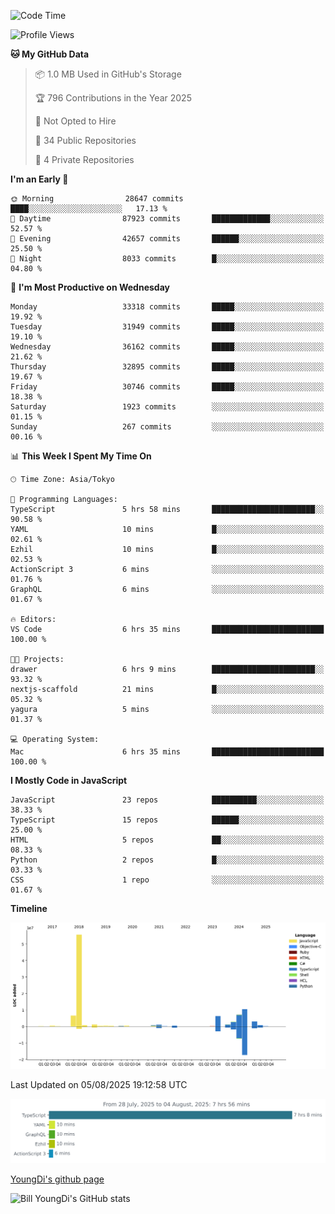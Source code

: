 <!--START_SECTION:waka-->
![Code Time](http://img.shields.io/badge/Code%20Time-1%2C370%20hrs%2024%20mins-blue)

![Profile Views](http://img.shields.io/badge/Profile%20Views-0-blue)

**🐱 My GitHub Data** 

> 📦 1.0 MB Used in GitHub's Storage 
 > 
> 🏆 796 Contributions in the Year 2025
 > 
> 🚫 Not Opted to Hire
 > 
> 📜 34 Public Repositories 
 > 
> 🔑 4 Private Repositories 
 > 
**I'm an Early 🐤** 

```text
🌞 Morning                28647 commits       ████░░░░░░░░░░░░░░░░░░░░░   17.13 % 
🌆 Daytime                87923 commits       █████████████░░░░░░░░░░░░   52.57 % 
🌃 Evening                42657 commits       ██████░░░░░░░░░░░░░░░░░░░   25.50 % 
🌙 Night                  8033 commits        █░░░░░░░░░░░░░░░░░░░░░░░░   04.80 % 
```
📅 **I'm Most Productive on Wednesday** 

```text
Monday                   33318 commits       █████░░░░░░░░░░░░░░░░░░░░   19.92 % 
Tuesday                  31949 commits       █████░░░░░░░░░░░░░░░░░░░░   19.10 % 
Wednesday                36162 commits       █████░░░░░░░░░░░░░░░░░░░░   21.62 % 
Thursday                 32895 commits       █████░░░░░░░░░░░░░░░░░░░░   19.67 % 
Friday                   30746 commits       █████░░░░░░░░░░░░░░░░░░░░   18.38 % 
Saturday                 1923 commits        ░░░░░░░░░░░░░░░░░░░░░░░░░   01.15 % 
Sunday                   267 commits         ░░░░░░░░░░░░░░░░░░░░░░░░░   00.16 % 
```


📊 **This Week I Spent My Time On** 

```text
🕑︎ Time Zone: Asia/Tokyo

💬 Programming Languages: 
TypeScript               5 hrs 58 mins       ███████████████████████░░   90.58 % 
YAML                     10 mins             █░░░░░░░░░░░░░░░░░░░░░░░░   02.61 % 
Ezhil                    10 mins             █░░░░░░░░░░░░░░░░░░░░░░░░   02.53 % 
ActionScript 3           6 mins              ░░░░░░░░░░░░░░░░░░░░░░░░░   01.76 % 
GraphQL                  6 mins              ░░░░░░░░░░░░░░░░░░░░░░░░░   01.67 % 

🔥 Editors: 
VS Code                  6 hrs 35 mins       █████████████████████████   100.00 % 

🐱‍💻 Projects: 
drawer                   6 hrs 9 mins        ███████████████████████░░   93.32 % 
nextjs-scaffold          21 mins             █░░░░░░░░░░░░░░░░░░░░░░░░   05.32 % 
yagura                   5 mins              ░░░░░░░░░░░░░░░░░░░░░░░░░   01.37 % 

💻 Operating System: 
Mac                      6 hrs 35 mins       █████████████████████████   100.00 % 
```

**I Mostly Code in JavaScript** 

```text
JavaScript               23 repos            ██████████░░░░░░░░░░░░░░░   38.33 % 
TypeScript               15 repos            ██████░░░░░░░░░░░░░░░░░░░   25.00 % 
HTML                     5 repos             ██░░░░░░░░░░░░░░░░░░░░░░░   08.33 % 
Python                   2 repos             █░░░░░░░░░░░░░░░░░░░░░░░░   03.33 % 
CSS                      1 repo              ░░░░░░░░░░░░░░░░░░░░░░░░░   01.67 % 
```



**Timeline**

![Lines of Code chart](https://raw.githubusercontent.com/Youngdi/Youngdi/master/assets/bar_graph.png)


 Last Updated on 05/08/2025 19:12:58 UTC
<!--END_SECTION:waka-->

![wakatime](./images/stat.svg)

[YoungDi's github page](https://youngdi.github.io)

![Bill YoungDi's GitHub stats](https://github-readme-stats.vercel.app/api?username=youngdi&count_private=true&show_icons=true)
